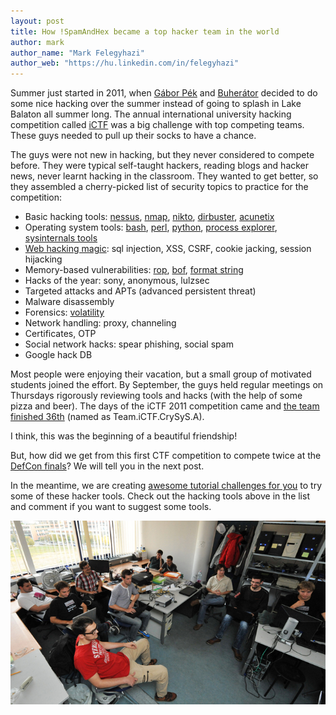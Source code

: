 ```yaml
---
layout: post
title: How !SpamAndHex became a top hacker team in the world
author: mark
author_name: "Mark Felegyhazi"
author_web: "https://hu.linkedin.com/in/felegyhazi"
---
```


Summer just started in 2011, when [Gábor Pék](http://www.crysys.hu/~pek/) and [Buherátor](https://twitter.com/buherator) decided to do some nice hacking over the summer instead of going to splash in Lake Balaton all summer long. The annual international university hacking competition called [iCTF](https://ictf.cs.ucsb.edu/) was a big challenge with top competing teams. These guys needed to pull up their socks to have a chance.
<!--excerpt-->

The guys were not new in hacking, but they never considered to compete before. They were typical self-taught hackers, reading blogs and hacker news, never learnt hacking in the classroom. They wanted to get better, so they assembled a cherry-picked list of security topics to practice for the competition:

* Basic hacking tools: [nessus](https://www.tenable.com/products/nessus-vulnerability-scanner), [nmap](http://nmap.org/), [nikto](https://cirt.net/Nikto2), [dirbuster](https://www.owasp.org/index.php/Category:OWASP_DirBuster_Project), [acunetix](http://www.acunetix.com/vulnerability-scanner/)
* Operating system tools: [bash](http://tldp.org/LDP/Bash-Beginners-Guide/html/), [perl](https://www.perl.org/), [python](https://www.python.org/about/gettingstarted/), [process explorer](https://technet.microsoft.com/en-us/sysinternals/processexplorer.aspx), [sysinternals tools](https://technet.microsoft.com/en-us/sysinternals/bb545021.aspx)
* [Web hacking magic](https://www.owasp.org/index.php/Category:OWASP_Top_Ten_Project): sql injection, XSS, CSRF, cookie jacking, session hijacking
* Memory-based vulnerabilities: [rop](http://cseweb.ucsd.edu/~hovav/talks/blackhat08.html), [bof](http://insecure.org/stf/smashstack.html), [format string](https://www.owasp.org/index.php/Format_string_attack)
* Hacks of the year: sony, anonymous, lulzsec
* Targeted attacks and APTs (advanced persistent threat)
* Malware disassembly
* Forensics: [volatility](http://www.volatilityfoundation.org/)
* Network handling: proxy, channeling
* Certificates, OTP
* Social network hacks: spear phishing, social spam
* Google hack DB

Most people were enjoying their vacation, but a small group of motivated students joined the effort. By September, the guys held regular meetings on Thursdays rigorously reviewing tools and hacks (with the help of some pizza and beer). The days of the iCTF 2011 competition came and [the team finished 36th](https://ctftime.org/event/22) (named as Team.iCTF.CrySyS.A). 

I think, this was the beginning of a beautiful friendship!

But, how did we get from this first CTF competition to compete twice at the [DefCon finals](https://legitbs.net/)? We will tell you in the next post.

In the meantime, we are creating [awesome tutorial challenges for you](https://platform.avatao.com/paths/ee29eaed-cd00-4a4d-b4bd-4e3cd83d714b/challenges/fa6e6174-2f17-11e6-bdf4-0800200c9a66) to try some of these hacker tools. Check out the hacking tools above in the list and comment if you want to suggest some tools.

![The !SpamAndHex team a few years later](../images/20131015_crysys_student_core.jpg)
